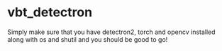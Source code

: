# vbt_detectron
Simply make sure that you have detectron2, torch and opencv installed along with os and shutil and you should be good to go!

